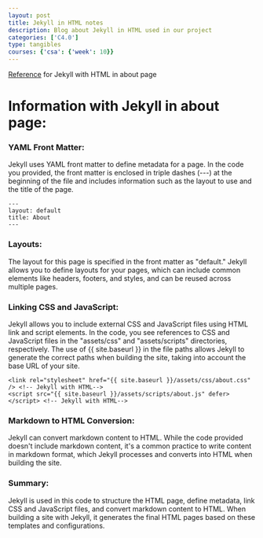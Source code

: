 ```yaml
---
layout: post
title: Jekyll in HTML notes
description: Blog about Jekyll in HTML used in our project
categories: ['C4.0']
type: tangibles
courses: {'csa': {'week': 10}}
---
```


[Reference](https://github.com/CSA-Tri-1/DADDiJkstra-frontend/blob/main/pages/about.html) for Jekyll with HTML in about page

# Information with Jekyll in about page: 

### YAML Front Matter: 
Jekyll uses YAML front matter to define metadata for a page. In the code you provided, the front matter is enclosed in triple dashes (---) at the beginning of the file and includes information such as the layout to use and the title of the page.

```
---
layout: default
title: About
---
```

### Layouts: 
The layout for this page is specified in the front matter as "default." Jekyll allows you to define layouts for your pages, which can include common elements like headers, footers, and styles, and can be reused across multiple pages.

### Linking CSS and JavaScript: 
Jekyll allows you to include external CSS and JavaScript files using HTML link and script elements. In the code, you see references to CSS and JavaScript files in the "assets/css" and "assets/scripts" directories, respectively. The use of {{ site.baseurl }} in the file paths allows Jekyll to generate the correct paths when building the site, taking into account the base URL of your site.

```
<link rel="stylesheet" href="{{ site.baseurl }}/assets/css/about.css" /> <!-- Jekyll with HTML-->
<script src="{{ site.baseurl }}/assets/scripts/about.js" defer></script> <!-- Jekyll with HTML-->
```


### Markdown to HTML Conversion: 
Jekyll can convert markdown content to HTML. While the code provided doesn't include markdown content, it's a common practice to write content in markdown format, which Jekyll processes and converts into HTML when building the site.

### Summary: 
Jekyll is used in this code to structure the HTML page, define metadata, link CSS and JavaScript files, and convert markdown content to HTML. When building a site with Jekyll, it generates the final HTML pages based on these templates and configurations.

